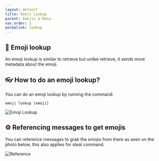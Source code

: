 ```yaml
---
layout: default
title: Emoji Lookup
parent: Emojis & Mana
nav_order: 1
permalink: lookup
---
```


## :art: Emoji lookup
An emoji lookup is similar to retrieve but unlike retrieve, it sends more metadata about the emoji.

## :eyeglasses: How to do an emoji lookup?
You can do an emoji lookup by running the command:

```
emoji lookup [emoji]
```

![Emoji Lookup](https://media.discordapp.net/attachments/775601335931240459/854621586208063518/unknown.png)

## :gear: Referencing messages to get emojis

You can reference messages to grab the emojis from there as seen on the photo below, this also applies for steal command.

![Reference](https://images-ext-1.discordapp.net/external/6z3DdNWaki3nZnNBQIjFcEI9TI4j-eldyI9_lMV7LXE/https/cdn.mihou.pw/emoji-lookup-reference-example.png)
